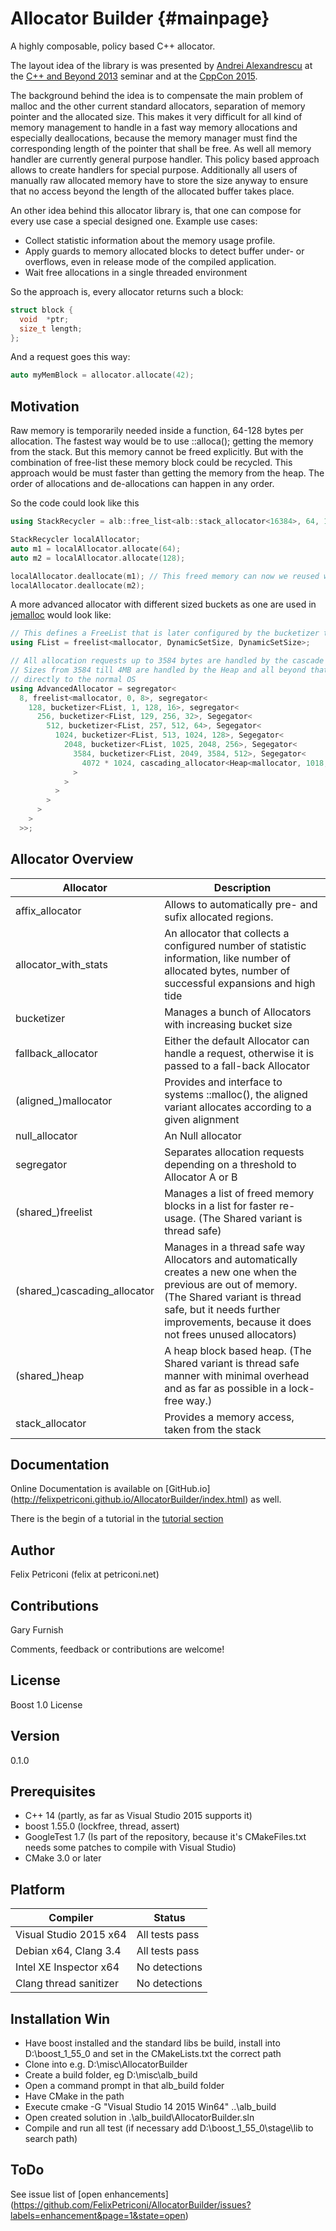 Allocator Builder {#mainpage}
=================

A highly composable, policy based C++ allocator.

The layout idea of the library is was presented by [Andrei Alexandrescu](http://erdani.com/) at the [C++ and Beyond 2013](http://cppandbeyond.com/) seminar and at the [CppCon 2015](http://cppcon2015.sched.org/event/95b6c3282248b7e2595c5c3182d7652b).

The background behind the idea is to compensate the main problem of malloc and the other current standard allocators, separation of memory pointer and the allocated size. This makes it very difficult for all kind of memory management to handle in a fast way memory allocations and especially deallocations, because the memory manager must find the corresponding length of the pointer that shall be free.
As well all memory handler are currently general purpose handler. This policy based approach allows to create handlers for special purpose.
Additionally all users of manually raw allocated memory have to store the size anyway to ensure that no access beyond the length of the allocated buffer takes place.

An other idea behind this allocator library is, that one can compose for every use case a special designed one. 
Example use cases:
  * Collect statistic information about the memory usage profile.
  * Apply guards to memory allocated blocks to detect buffer under- or overflows, even in release mode of the compiled application.
  * Wait free allocations in a single threaded environment

So the approach is, every allocator returns such a block:
~~~C++
struct block {
  void  *ptr;
  size_t length;
};
~~~

And a request goes this way:
~~~C++
auto myMemBlock = allocator.allocate(42);
~~~

Motivation
----------
Raw memory is temporarily needed inside a function, 64-128 bytes per allocation. The fastest way would be to use ::alloca(); getting the memory from the stack. But this memory cannot be freed explicitly.  But with the combination of free-list these memory block could be recycled. This approach would be must faster than getting the memory from the heap. The order of allocations and de-allocations can happen in any order.

So the code could look like this
~~~C++ 
using StackRecycler = alb::free_list<alb::stack_allocator<16384>, 64, 128, 128>;

StackRecycler localAllocator;
auto m1 = localAllocator.allocate(64);
auto m2 = localAllocator.allocate(128);

localAllocator.deallocate(m1); // This freed memory can now we reused with calling the next allocation
localAllocator.deallocate(m2);
~~~

A more advanced allocator with different sized buckets as one are used in [jemalloc](http://www.canonware.com/jemalloc/) would look like:
~~~C++
// This defines a FreeList that is later configured by the bucketizer to its size
using FList = freelist<mallocator, DynamicSetSize, DynamicSetSize>;

// All allocation requests up to 3584 bytes are handled by the cascade of FLists.
// Sizes from 3584 till 4MB are handled by the Heap and all beyond that are forwarded
// directly to the normal OS
using AdvancedAllocator = segregator<
  8, freelist<mallocator, 0, 8>, segregator<
    128, bucketizer<FList, 1, 128, 16>, segregator<
      256, bucketizer<FList, 129, 256, 32>, Segegator<
        512, bucketizer<FList, 257, 512, 64>, Segegator<
          1024, bucketizer<FList, 513, 1024, 128>, Segegator<
            2048, bucketizer<FList, 1025, 2048, 256>, Segegator<
              3584, bucketizer<FList, 2049, 3584, 512>, Segegator<
                4072 * 1024, cascading_allocator<Heap<mallocator, 1018, 4096>>, mallocator
              >
            >
          >
        >
      >
    >
  >>;
~~~
 
  
Allocator Overview
------------------

|Allocator                 |Description                                                                 |
---------------------------|----------------------------------------------------------------------------
| affix_allocator          | Allows to automatically pre- and sufix allocated regions. |
| allocator_with_stats     | An allocator that collects a configured number of statistic information, like number of allocated bytes, number of successful expansions and high tide |
| bucketizer               | Manages a bunch of Allocators with increasing bucket size |
| fallback_allocator       | Either the default Allocator can handle a request, otherwise it is passed to a fall-back Allocator |
| (aligned_)mallocator     | Provides and interface to systems ::malloc(), the aligned variant allocates according to a given alignment  |
| null_allocator           | An Null allocator |
| segregator               | Separates allocation requests depending on a threshold to Allocator A or B |
| (shared_)freelist        | Manages a list of freed memory blocks in a list for faster re-usage. (The Shared variant is thread safe) |
| (shared_)cascading_allocator | Manages in a thread safe way Allocators and automatically creates a new one when the previous are out of memory. (The Shared variant is thread safe, but it needs further improvements, because it does not frees unused allocators) |
| (shared_)heap            | A heap block based heap. (The Shared variant is thread safe manner with minimal overhead and as far as possible in a lock-free way.) |
| stack_allocator          | Provides a memory access, taken from the stack |

Documentation
-------------
  Online Documentation is available on [GitHub.io] (http://felixpetriconi.github.io/AllocatorBuilder/index.html) as well.
  
  There is the begin of a tutorial in the [tutorial section](http://felixpetriconi.github.io/AllocatorBuilder/md__t_u_t_o_r_i_a_l.html)

Author 
------
  Felix Petriconi (felix at petriconi.net)

Contributions
-------------
  Gary Furnish
  
  Comments, feedback or contributions are welcome!

  
License
-------
  Boost 1.0 License


Version
-------
  0.1.0

Prerequisites
-------------
  * C++ 14 (partly, as far as Visual Studio 2015 supports it)
  * boost 1.55.0 (lockfree, thread, assert)
  * GoogleTest 1.7 (Is part of the repository, because it's CMakeFiles.txt needs some patches to compile with Visual Studio)
  * CMake 3.0 or later


Platform
--------
| Compiler | Status |
-----------|---------
| Visual Studio 2015 x64 | All tests pass |
| Debian x64, Clang 3.4  | All tests pass |
| Intel XE Inspector x64 | No detections  |
| Clang thread sanitizer | No detections  |

Installation Win
----------------
  * Have boost installed and the standard libs be build, install into D:\boost_1_55_0 and set in the CMakeLists.txt the correct path
  * Clone into e.g. D:\misc\AllocatorBuilder
  * Create a build folder, eg D:\misc\alb_build
  * Open a command prompt in that alb_build folder
  * Have CMake in the path
  * Execute cmake -G "Visual Studio 14 2015 Win64" ..\alb_build
  * Open created solution in .\alb_build\AllocatorBuilder.sln
  * Compile and run all test (if necessary add D:\boost_1_55_0\stage\lib to search path)
  
ToDo
----
  See issue list of [open enhancements] (https://github.com/FelixPetriconi/AllocatorBuilder/issues?labels=enhancement&page=1&state=open)
